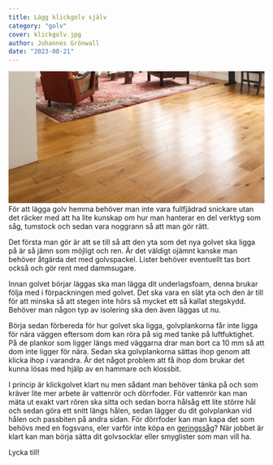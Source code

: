 ```yaml
---
title: Lägg klickgolv själv
category: "golv"
cover: klickgolv.jpg
author: Johannes Grönwall
date: "2023-08-21"
---
```

![ett fint klickgolv](./klickgolv.jpg)
För att lägga golv hemma behöver man inte vara fullfjädrad snickare utan det räcker med att ha lite kunskap om hur man hanterar en del verktyg som såg, tumstock och sedan vara noggrann så att man gör rätt.  

Det första man gör är att se till så att den yta som det nya golvet ska ligga på är så jämn som möjligt och ren. Är det väldigt ojämnt kanske man behöver åtgärda det med golvspackel. Lister behöver eventuellt tas bort också och gör rent med dammsugare.  

Innan golvet börjar läggas ska man lägga dit underlagsfoam, denna brukar följa med i förpackningen med golvet. Det ska vara en slät yta och den är till för att minska så att stegen inte hörs så mycket ett så kallat stegskydd. Behöver man någon typ av isolering ska den även läggas ut nu.  

Börja sedan förbereda för hur golvet ska ligga, golvplankorna får inte ligga för nära väggen eftersom dom kan röra på sig med tanke på luftfuktighet. På de plankor som ligger längs med väggarna drar man bort ca 10 mm så att dom inte ligger för nära. Sedan ska golvplankorna sättas ihop genom att klicka ihop i varandra. Är det något problem att få ihop dom brukar det kunna lösas med hjälp av en hammare och klossbit.  

I princip är klickgolvet klart nu men sådant man behöver tänka på och som kräver lite mer arbete är vattenrör och dörrfoder. För vattenrör kan man mäta ut exakt vart rören ska sitta och sedan borra hålsåg ett lite större hål och sedan göra ett snitt längs hålen, sedan lägger du dit golvplankan vid hålen och passbiten på andra sidan. För dörrfoder kan man kapa det som behövs med en fogsvans, eler varför inte köpa en <a href="https://www.test.se/kap-och-gersag/" target="_blank" rel="nofollow">geringssåg</a>?  När jobbet är klart kan man börja sätta dit golvsocklar eller smyglister som man vill ha.  

Lycka till!
